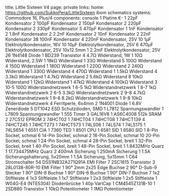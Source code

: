 title: Little Sixteen V4
page: private
links:
    home: https://github.com/SukkoPera/LittleSixteen
    ibom
    schematics
systems:
    Commodore 16, Plus/4
components: console
    1 Platine €-
    1 22pF Kondensator
    2 100pF Kondensator
    2 150pF Kondensator
    2 220pF Kondensator
    2 330pF Kondensator
    5 470pF Kondensator
    1 1nF Kondensator
    2 1.8nF Kondensator
    2 2.2nF Kondensator
    2 10nF Kondensator
    2 22nF Kondensator
    38 100nF Kondensator
    4 220nF Kondensator, 25V
    10 1µF Elektrolytkondensator, 16V
    10 10µF Elektrolytkondensator, 25V
    6 470µF Elektrolytkondensator, 25V 10x12.5mm
    1 2.2mF Elektrolytkondensator, 25V
    26 1N4148 Diode
    1 BD239 Transistor
    4 4.7Ω Widerstand, 1W
    1 10Ω Widerstand, 2.5W
    1 18kΩ Widerstand
    1 33Ω Widerstand
    5 100Ω Widerstand
    4 150Ω Widerstand
    1 180Ω Widerstand
    1 220Ω Widerstand
    2 240Ω Widerstand
    1 330Ω Widerstand
    4 470Ω Widerstand
    1 1.5kΩ Widerstand
    4 3.3kΩ Widerstand
    1 4.7kΩ Widerstand
    2 5.6kΩ Widerstand
    8 10kΩ Widerstand
    1 12kΩ Widerstand
    1 47kΩ Widerstand
    4 100kΩ Widerstand
    3 10-5 100Ω Widerstandnetzwerk
    1 6-5 1kΩ Widerstandnetzwerk
    1 8-7 1kΩ Widerstandnetzwerk
    2 6-5 3.3kΩ Widerstandnetzwerk
    2 9-8 4.7kΩ Widerstandnetzwerk
    1 9-8 8.2kΩ Widerstandnetzwerk
    1 9-8 10kΩ Widerstandnetzwerk
    4 Ferritperle, 6x4mm
    2 1N4001 Diode
    1 6.8V Zenerdiode
    5 DT1042 ESD Schutzdioden, SMD
    1 L7812 Spannungswandler
    1 L7809 Spannungswandler
    1 555 Timer
    3 GAL16V8
    1 AS6C4008 512k SRAM
    2 27C512 EPROM
    2 74HCT02
    1 74HCT04
    1 74HCT08
    1 74HCT139
    4 74HCT245
    1 74HCT273
    1 74HCT573
    1 74LS06
    1 74LS74
    1 74LS175
    1 74LS654
    1 6551 CIA
    1 7360 TED
    1 8501 CPU
    1 6581 SID
    1 8580 SID
    1 8-Pin Sockel, schmal
    6 14-Pin Sockel, schmal
    2 16-Pin Sockel, schmal
    10 20-Pin Sockel, schmal
    1 24-Pin Sockel, schmal
    4 28-Pin Sockel, breit
    1 32-Pin Sockel, breit
    1 40-Pin Sockel, breit
    1 48-Pin Sockel, breit
    1 1.8432MHz Quarz
    1 17.734475MHz Quarz
    2 400mA Sicherung
    1 250mA Sicherung
    1 1.5A Sicherungshalterung, 5x20mm
    1 1.5A Sicherung, 5x15mm
    1 C64 Stromschalter
    54 DSS1NB32A271Q91A EMI Filter
    7 2SC1815 Transistor
    3 28L0138-80R-10 EMI Filter
    1 90° 2mm 2x25 Edge Buchse
    2 90° D-Sub-9 Stecker
    1 90° DIN-8 Buchse
    1 90° DIN-6 Buchse
    1 90° DIN-7 Buchse
    7 1x2 Stiftleiste
    4 1x3 Stiftleiste
    1 1x7 Stiftleiste
    1 2x3 Stiftleiste
    1 2x5 Stiftleiste
    1 W04G-E4 (NTE5304) Diodenbrücke
    1 40p VariCap
    1 CM4545Z131B-10
    1 2SD880 Transistor
    1 10kΩ Potentiometer
    1 1MΩ Potentiometer

